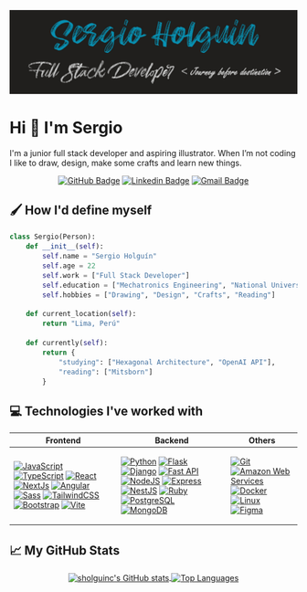 [![Header](./images/banner.jpg)](https://github.com/sholguinc)

# Hi 👋 I'm Sergio

I'm a junior full stack developer and aspiring illustrator. When I’m not coding I like to draw, design, make some crafts and learn new things.

<div align="center">
  
  [![GitHub Badge](https://img.shields.io/badge/-sholguinc-black?style=flat-square&logo=GitHub&link=https://github.com/sholguinc)](https://github.com/sholguinc)
  [![Linkedin Badge](https://img.shields.io/badge/-sergio.holguin-blue?style=flat-square&logo=Linkedin&logoColor=white&link=https://www.linkedin.com/in/sergio-andr%C3%A9-holgu%C3%ADn-cueva-18016022b/)](https://www.linkedin.com/in/sergio-andr%C3%A9-holgu%C3%ADn-cueva-18016022b/)
  [![Gmail Badge](https://img.shields.io/badge/-sholguinc@uni.pe-c14438?style=flat-square&logo=Gmail&logoColor=white&link=mailto:sholguinc@uni.pe)](mailto:sholguinc@uni.pe)
  
</div>

## 🖌 How I'd define myself

```python
class Sergio(Person):
    def __init__(self):
        self.name = "Sergio Holguín"
        self.age = 22
        self.work = ["Full Stack Developer"]
        self.education = ["Mechatronics Engineering", "National University of Engineering", "Perú"]
        self.hobbies = ["Drawing", "Design", "Crafts", "Reading"]

    def current_location(self):
        return "Lima, Perú"

    def currently(self):
        return {
            "studying": ["Hexagonal Architecture", "OpenAI API"],
            "reading": ["Mitsborn"]
        }
```

## 💻 Technologies I've worked with

<table>
  <thead>
    <tr>
      <th>Frontend</th>
      <th>Backend</th>
      <th>Others</th>
    </tr>
  </thead>
  <tbody>
    <tr>
      <td>
        <p align="left">
          <a href="https://developer.mozilla.org/en-US/docs/Web/JavaScript" target="_blank" rel="noreferrer"><img src="https://raw.githubusercontent.com/danielcranney/readme-generator/main/public/icons/skills/javascript-colored.svg" width="36"height="36"alt="JavaScript" /></a>
          <a href="https://www.typescriptlang.org/" target="_blank" rel="noreferrer"><img src="https://raw.githubusercontent.com/danielcranney/readme-generator/main/public/icons/skills/typescript-colored.svg" width="36" height="36" alt="TypeScript" /></a>
          <a href="https://reactjs.org/" target="_blank" rel="noreferrer"><img src="https://raw.githubusercontent.com/danielcranney/readme-generator/main/public/icons/skills/react-colored.svg" width="36" height="36" alt="React" /></a>
          <a href="https://nextjs.org/docs" target="_blank" rel="noreferrer"><img src="https://raw.githubusercontent.com/danielcranney/readme-generator/main/public/icons/skills/nextjs-colored.svg" width="36" height="36" alt="NextJs" /></a>
          <a href="https://angular.io/" target="_blank" rel="noreferrer"><img src="https://raw.githubusercontent.com/danielcranney/readme-generator/main/public/icons/skills/angularjs-colored.svg" width="36" height="36" alt="Angular" /></a>
          <a href="https://sass-lang.com/" target="_blank" rel="noreferrer"><img src="https://raw.githubusercontent.com/danielcranney/readme-generator/main/public/icons/skills/sass-colored.svg" width="36" height="36" alt="Sass" /></a>
          <a href="https://tailwindcss.com/" target="_blank" rel="noreferrer"><img src="https://raw.githubusercontent.com/danielcranney/readme-generator/main/public/icons/skills/tailwindcss-colored.svg" width="36" height="36" alt="TailwindCSS" /></a>
          <a href="https://getbootstrap.com/" target="_blank" rel="noreferrer"><img src="https://raw.githubusercontent.com/danielcranney/readme-generator/main/public/icons/skills/bootstrap-colored.svg" width="36" height="36" alt="Bootstrap" /></a>
          <a href="https://vitejs.dev/" target="_blank" rel="noreferrer"><img src="https://raw.githubusercontent.com/danielcranney/readme-generator/main/public/icons/skills/vite-colored.svg" width="36" height="36" alt="Vite" /></a>
        </p>
      </td>
      <td>
        <p align="left">
          <a href="https://www.python.org/" target="_blank" rel="noreferrer"><img src="https://raw.githubusercontent.com/danielcranney/readme-generator/main/public/icons/skills/python-colored.svg" width="36" height="36" alt="Python" /></a>
          <a href="https://flask.palletsprojects.com/en/2.0.x/" target="_blank" rel="noreferrer"><img src="https://raw.githubusercontent.com/danielcranney/readme-generator/main/public/icons/skills/flask-colored.svg" width="36" height="36" alt="Flask"/></a>
          <a href="https://www.djangoproject.com/" target="_blank" rel="noreferrer"><img src="https://raw.githubusercontent.com/danielcranney/readme-generator/main/public/icons/skills/django-colored.svg" width="36" height="36" alt="Django" /></a>
          <a href="https://fastapi.tiangolo.com/" target="_blank" rel="noreferrer"><img src="https://raw.githubusercontent.com/danielcranney/readme-generator/main/public/icons/skills/fastapi-colored.svg" width="36" height="36" alt="Fast API" /></a>
          <a href="https://nodejs.org/en/" target="_blank" rel="noreferrer"><img src="https://raw.githubusercontent.com/danielcranney/readme-generator/main/public/icons/skills/nodejs-colored.svg" width="36" height="36" alt="NodeJS" /></a>
          <a href="https://expressjs.com/" target="_blank" rel="noreferrer"><img src="https://raw.githubusercontent.com/danielcranney/readme-generator/main/public/icons/skills/express-colored.svg" width="36" height="36" alt="Express" /></a>
          <a href="https://docs.nestjs.com/" target="_blank" rel="noreferrer"><img src="https://raw.githubusercontent.com/danielcranney/readme-generator/main/public/icons/skills/nestjs-colored.svg" width="36" height="36" alt="NestJS" /></a>
          <a href="https://www.ruby-lang.org/en/" target="_blank" rel="noreferrer"><img src="https://raw.githubusercontent.com/danielcranney/readme-generator/main/public/icons/skills/ruby-colored.svg" width="36" height="36" alt="Ruby" /></a>
          <a href="https://www.postgresql.org/" target="_blank" rel="noreferrer"><img src="https://raw.githubusercontent.com/danielcranney/readme-generator/main/public/icons/skills/postgresql-colored.svg" width="36" height="36" alt="PostgreSQL" /></a>
          <a href="https://www.mongodb.com/" target="_blank" rel="noreferrer"><img src="https://raw.githubusercontent.com/danielcranney/readme-generator/main/public/icons/skills/mongodb-colored.svg" width="36" height="36" alt="MongoDB" /></a>
        </p>
      </td>
      <td>
        <p align="left">
          <a href="https://git-scm.com/" target="_blank" rel="noreferrer"><img src="https://raw.githubusercontent.com/danielcranney/readme-generator/main/public/icons/skills/git-colored.svg" width="36" height="36" alt="Git" /></a>
          <a href="https://nodejs.org/en/" target="_blank" rel="noreferrer"><img src="https://raw.githubusercontent.com/danielcranney/readme-generator/main/public/icons/skills/aws-colored.svg" width="36" height="36" alt="Amazon Web Services" /></a>
          <a href="https://www.docker.com/" target="_blank" rel="noreferrer"><img src="https://raw.githubusercontent.com/danielcranney/readme-generator/main/public/icons/skills/docker-colored.svg" width="36" height="36" alt="Docker" /></a>
          <a href="https://www.linux.org" target="_blank" rel="noreferrer"><img src="https://raw.githubusercontent.com/danielcranney/readme-generator/main/public/icons/skills/linux-colored.svg" width="36" height="36" alt="Linux" /></a>
          <a href="https://www.figma.com/" target="_blank" rel="noreferrer"><img src="https://raw.githubusercontent.com/danielcranney/readme-generator/main/public/icons/skills/figma-colored.svg" width="36" height="36" alt="Figma" /></a>
        </p>
      </td>
    </tr>
  </tbody>
</table>

## 📈 My GitHub Stats
<div align="center">
  <a href="http://www.github.com/sholguinc">
    <img 
      align="center" 
      src="https://github-readme-stats.vercel.app/api?username=sholguinc&show_icons=true&line_height=27&count_private=true&hide=&title_color=0891b2&text_color=ffffff&icon_color=0891b2&bg_color=1c1917&hide_border=true"
      alt="sholguinc's GitHub stats" />
  </a>
  <a href="https://github.com/sholguinc">
    <img 
      align="center" 
      src="https://github-readme-stats.vercel.app/api/top-langs/?username=sholguinc&show_icons=true&langs_count=3&title_color=0891b2&text_color=ffffff&icon_color=0891b2&bg_color=1c1917&hide_border=true&count_private=true" 
      alt="Top Languages" />
  </a>
</div>
